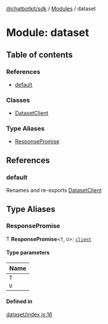 [@chatbotkit/sdk](../README.md) / [Modules](../modules.md) / dataset

# Module: dataset

## Table of contents

### References

- [default](dataset.md#default)

### Classes

- [DatasetClient](../classes/dataset.DatasetClient.md)

### Type Aliases

- [ResponsePromise](dataset.md#responsepromise)

## References

### default

Renames and re-exports [DatasetClient](../classes/dataset.DatasetClient.md)

## Type Aliases

### ResponsePromise

Ƭ **ResponsePromise**\<`T`, `U`\>: [`client`](client.md)

#### Type parameters

| Name |
| :------ |
| `T` |
| `U` |

#### Defined in

[dataset/index.js:16](https://github.com/chatbotkit/node-sdk/blob/1a40caa/packages/sdk/src/dataset/index.js#L16)
